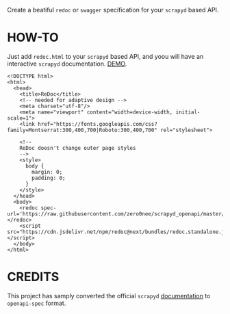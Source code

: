 Create a beatiful `redoc` or `swagger` specification for your `scrapyd` based API. 

# HOW-TO

Just add `redoc.html` to your `scrapyd` based API, and yoou will have an interactive `scrapyd` documentation. [DEMO](https://htmlpreview.github.io/?https://raw.githubusercontent.com/zero0nee/scrapyd_openapi/master/redoc.html).

```
<!DOCTYPE html>
<html>
  <head>
    <title>ReDoc</title>
    <!-- needed for adaptive design -->
    <meta charset="utf-8"/>
    <meta name="viewport" content="width=device-width, initial-scale=1">
    <link href="https://fonts.googleapis.com/css?family=Montserrat:300,400,700|Roboto:300,400,700" rel="stylesheet">

    <!--
    ReDoc doesn't change outer page styles
    -->
    <style>
      body {
        margin: 0;
        padding: 0;
      }
    </style>
  </head>
  <body>
    <redoc spec-url='https://raw.githubusercontent.com/zero0nee/scrapyd_openapi/master/open_api.yaml'></redoc>
    <script src="https://cdn.jsdelivr.net/npm/redoc@next/bundles/redoc.standalone.js"> </script>
  </body>
</html>
```

# CREDITS
This project has samply converted the official `scrapyd` [documentation](https://scrapyd.readthedocs.io/en/latest/api.html#addversion-json) to `openapi-spec` format. 

